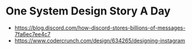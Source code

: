 # One System Design Story A Day

- https://blog.discord.com/how-discord-stores-billions-of-messages-7fa6ec7ee4c7 
- https://www.codercrunch.com/design/634265/designing-instagram  

